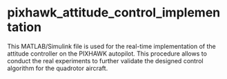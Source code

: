 # pixhawk_attitude_control_implementation
This MATLAB/Simulink file is used for the real-time implementation of the attitude controller on the PIXHAWK autopilot. 
This procedure allows to conduct the real experiments to further validate the designed control algorithm for the quadrotor aircraft.

